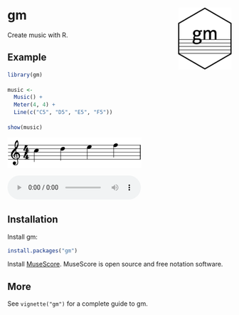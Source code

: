 
<!-- README.md is generated from README.Rmd. Please edit that file -->

# gm <img src="man/figures/logo.png" align="right" alt="logo" width="120"/>

<!-- badges: start -->
<!-- badges: end -->

Create music with R.

## Example

``` r
library(gm)

music <- 
  Music() +
  Meter(4, 4) +
  Line(c("C5", "D5", "E5", "F5"))
  
show(music)
```

![](man/figures/readme.png)

<audio controls>
  <source src="reference/figures/readme_audio.mp3" type="audio/mpeg">
</audio>

## Installation

Install gm:

``` r
install.packages("gm")
```

Install [MuseScore](https://musescore.org/). MuseScore is open source
and free notation software.

## More

See `vignette("gm")` for a complete guide to gm.
